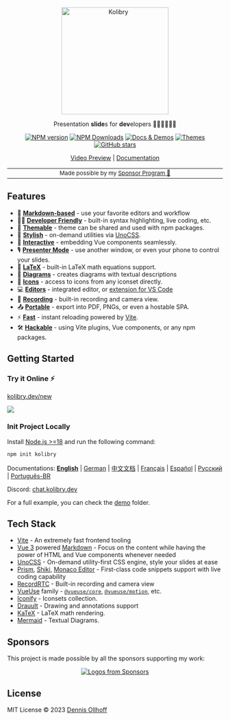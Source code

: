 <br>
<p align="center">
<a href="https://kolibry.dev" target="_blank">
<img src="https://raw.githubusercontent.com/kolibry-js/kolibry/main/assets/logo-title.png" alt="Kolibry" height="250" width="250"/>
</a>
</p>

<p align="center">
Presentation <b>slide</b>s for <b>dev</b>elopers 🧑‍💻👩‍💻👨‍💻
</p>

<p align="center">
<a href="https://www.npmjs.com/package/@kolibry/cli" target="__blank"><img src="https://img.shields.io/npm/v/@kolibry/cli?color=2B90B6&label=" alt="NPM version"></a>
<a href="https://www.npmjs.com/package/@kolibry/cli" target="__blank"><img alt="NPM Downloads" src="https://img.shields.io/npm/dm/@kolibry/cli?color=349dbe&label="></a>
<a href="https://kolibry.dev/" target="__blank"><img src="https://img.shields.io/static/v1?label=&message=docs%20%26%20demos&color=45b8cd" alt="Docs & Demos"></a>
<a href="https://kolibry.dev/themes/gallery.html" target="__blank"><img src="https://img.shields.io/static/v1?label=&message=themes&color=4ec5d4" alt="Themes"></a>
<br>
<a href="https://github.com/kolibry-js/kolibry" target="__blank"><img alt="GitHub stars" src="https://img.shields.io/github/stars/kolibry-js/kolibry?style=social"></a>
</p>

<p align="center">
  <a href="https://twitter.com/nyxb0/status/nocheingeben">Video Preview</a> | <a href="https://kolibry.dev">Documentation</a>
</p>

<div align="center">
<table>
<tbody>
<td align="center">
<img width="2000" height="0" alt="" aria-hiden><br>
<sub>Made possible by my <a href="https://github.com/sponsors/nyxb">Sponsor Program 💖</a></sub><br>
<img width="2000" height="0" alt="" aria-hiden>
</td>
</tbody>
</table>
</div>

## Features

- 📝 [**Markdown-based**](https://kolibry.dev/guide/syntax.html) - use your favorite editors and workflow
- 🧑‍💻 [**Developer Friendly**](https://kolibry.dev/guide/syntax.html#code-blocks) - built-in syntax highlighting, live coding, etc.
- 🎨 [**Themable**](https://kolibry.dev/themes/gallery.html) - theme can be shared and used with npm packages.
- 🌈 [**Stylish**](https://kolibry.dev/guide/syntax.html#embedded-styles) - on-demand utilities via [UnoCSS](https://github.com/unocss/unocss).
- 🤹 [**Interactive**](https://kolibry.dev/custom/directory-structure.html#components) - embedding Vue components seamlessly.
- 🎙 [**Presenter Mode**](https://kolibry.dev/guide/presenter-mode.html) - use another window, or even your phone to control your slides.
- 🧮 [**LaTeX**](https://kolibry.dev/guide/syntax.html#latex) - built-in LaTeX math equations support.
- 📰 [**Diagrams**](https://kolibry.dev/guide/syntax.html#diagrams) - creates diagrams with textual descriptions
- 🌟 [**Icons**](https://kolibry.dev/guide/syntax.html#icons) - access to icons from any iconset directly.
- 💻 [**Editors**](https://kolibry.dev/guide/editors.html) - integrated editor, or [extension for VS Code](https://github.com/kolibry-js/kolibry-vscode)
- 🎥 [**Recording**](https://kolibry.dev/guide/recording.html) - built-in recording and camera view.
- 📤 [**Portable**](https://kolibry.dev/guide/exporting.html) - export into PDF, PNGs, or even a hostable SPA.
- ⚡️ [**Fast**](https://vitejs.dev) - instant reloading powered by [Vite](https://vitejs.dev).
- 🛠 [**Hackable**](https://kolibry.dev/custom/config-vite.html) - using Vite plugins, Vue components, or any npm packages.

## Getting Started

### Try it Online ⚡️

[kolibry.dev/new](https://kolibry.dev/new)

[![](https://developer.stackblitz.com/img/open_in_stackblitz.svg)](https://kolibry.dev/new)

### Init Project Locally

Install [Node.js >=18](https://nodejs.org/) and run the following command:

```bash
npm init kolibry
```

Documentations:
**[English](https://kolibry.dev)** | [German](https://de.kolibry.dev) | [中文文档](https://cn.kolibry.dev) | [Français](https://fr.kolibry.dev) | [Español](https://es.kolibry.dev) | [Русский](https://ru.kolibry.dev) | [Português-BR](https://br.kolibry.dev)

Discord: [chat.kolibry.dev](https://chat.kolibry.dev)

For a full example, you can check the [demo](https://github.com/kolibry-js/kolibry/blob/main/demo) folder.

## Tech Stack

- [Vite](https://vitejs.dev) - An extremely fast frontend tooling
- [Vue 3](https://v3.vuejs.org/) powered [Markdown](https://daringfireball.net/projects/markdown/syntax) - Focus on the content while having the power of HTML and Vue components whenever needed
- [UnoCSS](https://github.com/unocss/unocss) - On-demand utility-first CSS engine, style your slides at ease
- [Prism](https://github.com/PrismJS/prism), [Shiki](https://github.com/shikijs/shiki), [Monaco Editor](https://github.com/Microsoft/monaco-editor) - First-class code snippets support with live coding capability
- [RecordRTC](https://recordrtc.org) - Built-in recording and camera view
- [VueUse](https://vueuse.org) family - [`@vueuse/core`](https://github.com/vueuse/vueuse), [`@vueuse/motion`](https://github.com/vueuse/motion), etc.
- [Iconify](https://iconify.design/) - Iconsets collection.
- [DrauuIt](https://github.com/nyxb/drauu-it) - Drawing and annotations support
- [KaTeX](https://katex.org/) - LaTeX math rendering.
- [Mermaid](https://mermaid-js.github.io/mermaid) - Textual Diagrams.

## Sponsors

This project is made possible by all the sponsors supporting my work:

<p align="center">
  <a href="https://github.com/sponsors/nyxb">
    <img src='https://cdn.jsdelivr.net/gh/nyxb/static/sponsors.svg' alt="Logos from Sponsors" />
  </a>
</p>

## License

MIT License © 2023 [Dennis Ollhoff](https://github.com/nyxb)
